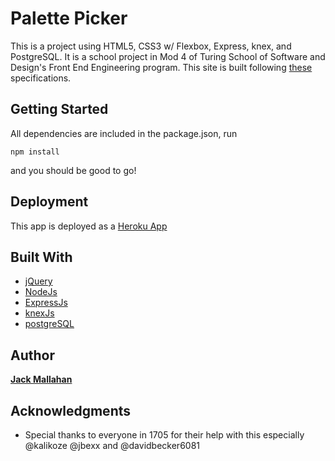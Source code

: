 # Palette Picker

This is a project using HTML5, CSS3 w/ Flexbox, Express, knex, and PostgreSQL. It is a school project in Mod 4 of Turing School of Software and Design's Front End Engineering program. This site is built following [these](http://frontend.turing.io/projects/palette-picker.html) specifications.

## Getting Started

All dependencies are included in the package.json, run

```
npm install
```

and you should be good to go!

## Deployment

This app is deployed as a [Heroku App](https://jacks-palette-picker.herokuapp.com/)

## Built With

* [jQuery](http://jquery.com/)
* [NodeJs](https://nodejs.org/en/)
* [ExpressJs](https://expressjs.com/)
* [knexJs](http://knexjs.org/)
* [postgreSQL](https://www.postgresql.org/)

## Author

**[Jack Mallahan](https://github.com/jackmallahan)**

## Acknowledgments

* Special thanks to everyone in 1705 for their help with this especially @kalikoze @jbexx and @davidbecker6081
